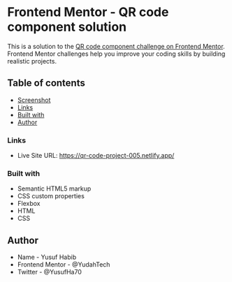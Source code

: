 # Frontend Mentor - QR code component solution

This is a solution to the [QR code component challenge on Frontend Mentor](https://www.frontendmentor.io/challenges/qr-code-component-iux_sIO_H). Frontend Mentor challenges help you improve your coding skills by building realistic projects. 

## Table of contents


  - [Screenshot](#screenshot)
  - [Links](#links)
  - [Built with](#built-with)
  - [Author](#author)


### Links


- Live Site URL: https://qr-code-project-005.netlify.app/

### Built with

- Semantic HTML5 markup
- CSS custom properties
- Flexbox
- HTML
- CSS

## Author

- Name - Yusuf Habib
- Frontend Mentor - @YudahTech
- Twitter - @YusufHa70



